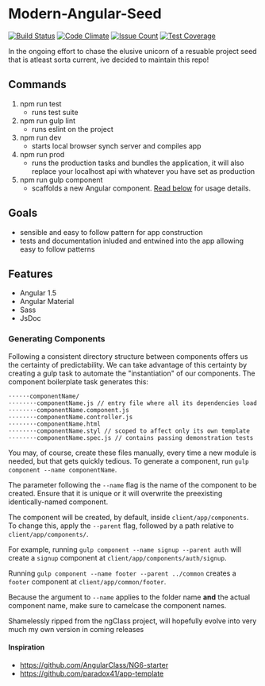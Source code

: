 # Modern-Angular-Seed
[![Build Status](https://travis-ci.org/stvnksslr/modern-angular-seed.svg?branch=master)](https://travis-ci.org/stvnksslr/modern-angular-seed)
[![Code Climate](https://codeclimate.com/github/stvnksslr/modern-angular-seed/badges/gpa.svg)](https://codeclimate.com/github/stvnksslr/modern-angular-seed)
[![Issue Count](https://codeclimate.com/github/stvnksslr/modern-angular-seed/badges/issue_count.svg)](https://codeclimate.com/github/stvnksslr/modern-angular-seed)
[![Test Coverage](https://codeclimate.com/github/stvnksslr/modern-angular-seed/badges/coverage.svg)](https://codeclimate.com/github/stvnksslr/modern-angular-seed/coverage)

In the ongoing effort to chase the elusive unicorn of a resuable project seed that is atleast sorta current, ive decided to maintain this repo!

## Commands
1. npm run test
    - runs test suite
2. npm run gulp lint 
    - runs eslint on the project
3. npm run dev
    - starts local browser synch server and compiles app
4. npm run prod
    - runs the production tasks and bundles the application, it will also replace your localhost api with whatever you have set as production
5. npm run gulp component   
    - scaffolds a new Angular component. [Read below](#generating-components) for usage details.


## Goals
* sensible and easy to follow pattern for app construction
* tests and documentation inluded and entwined into the app allowing easy to follow patterns

## Features
* Angular 1.5
* Angular Material
* Sass
* JsDoc

### Generating Components
Following a consistent directory structure between components offers us the certainty of predictability. We can take advantage of this certainty by creating a gulp task to automate the "instantiation" of our components. The component boilerplate task generates this:
```
⋅⋅⋅⋅⋅⋅componentName/
⋅⋅⋅⋅⋅⋅⋅⋅componentName.js // entry file where all its dependencies load
⋅⋅⋅⋅⋅⋅⋅⋅componentName.component.js
⋅⋅⋅⋅⋅⋅⋅⋅componentName.controller.js
⋅⋅⋅⋅⋅⋅⋅⋅componentName.html
⋅⋅⋅⋅⋅⋅⋅⋅componentName.styl // scoped to affect only its own template
⋅⋅⋅⋅⋅⋅⋅⋅componentName.spec.js // contains passing demonstration tests
```

You may, of course, create these files manually, every time a new module is needed, but that gets quickly tedious.
To generate a component, run `gulp component --name componentName`.

The parameter following the `--name` flag is the name of the component to be created. Ensure that it is unique or it will overwrite the preexisting identically-named component.

The component will be created, by default, inside `client/app/components`. To change this, apply the `--parent` flag, followed by a path relative to `client/app/components/`.

For example, running `gulp component --name signup --parent auth` will create a `signup` component at `client/app/components/auth/signup`.  

Running `gulp component --name footer --parent ../common` creates a `footer` component at `client/app/common/footer`.  

Because the argument to `--name` applies to the folder name **and** the actual component name, make sure to camelcase the component names.

Shamelessly ripped from the ngClass project, will hopefully evolve into very much my own version in coming releases


#### Inspiration
* https://github.com/AngularClass/NG6-starter
* https://github.com/paradox41/app-template
